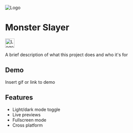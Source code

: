 
![Logo](https://i.ibb.co/4m0P1jZ/Captur-de-ecran-din-2024-03-04-la-20-40-36.png)


# Monster Slayer
<img src="https://upload.wikimedia.org/wikipedia/commons/9/95/Vue.js_Logo_2.svg" alt="Logo" width="30" >

A brief description of what this project does and who it's for


## Demo

Insert gif or link to demo


## Features

- Light/dark mode toggle
- Live previews
- Fullscreen mode
- Cross platform

